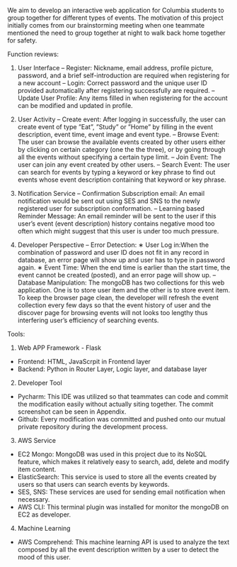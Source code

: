 We aim to develop an interactive web application for Columbia students to group together for different types of events. The motivation of this project initially comes from our brainstorming meeting when one teammate mentioned the need to group together at night to walk back home together for safety.

Function reviews:

1. User Interface
– Register: Nickname, email address, profile picture, password, and a brief self-introduction are required when registering for a new account 
– Login: Correct password and the unique user ID provided automatically after registering successfully are required.
– Update User Profile: Any items filled in when registering for the account can be modified and updated in profile.

2. User Activity
– Create event: After logging in successfully, the user can create event of type ”Eat”, ”Study” or ”Home” by filling in the event description, event time, event image and event type.
– Browse Event: The user can browse the available events created by other users either by clicking on certain category (one the the three), or by going through all the events without specifying a certain type limit.
– Join Event:   The user can join any event created by other users.
– Search Event: The user can search for events by typing a keyword or key phrase to find out events whose event description containing that keyword or key phrase.

3. Notification Service
– Confirmation Subscription email: An email notification would be sent out using SES and SNS to the newly registered user for subscription conformation.
– Learning based Reminder Message: An email reminder will be sent to the user if this user’s event (event description) history contains negative mood too often which might suggest that this user is under too much pressure.

4. Developer Perspective
– Error Detection:
   ∗ User Log in:When the combination of password and user ID does not fit in any record in database, an error page will show up and user has to type in password again.
   ∗ Event Time: When the end time is earlier than the start time, the event cannot be created (posted), and an error page will show up.
– Database Manipulation: The mongoDB has two collections for this web application. One is to store user item and the other is to store event item. To keep the browser page clean, the developer will refresh the event collection every few days so that the event history of user and the discover page for browsing events will not looks too lengthy thus interfering user’s efficiency of searching events.

Tools:
1. Web APP Framework - Flask
- Frontend: HTML, JavaScrpit in Frontend layer
- Backend: Python in Router Layer, Logic layer, and database layer 
2. Developer Tool
- Pycharm: This IDE was utilized so that teammates can code and commit the modification easily without actually siting together. The commit screenshot can be seen in Appendix.
- Github: Every modification was committed and pushed onto our mutual private repository during the development process.
3. AWS Service
- EC2 Mongo: MongoDB was used in this project due to its NoSQL feature, which makes it relatively easy to search, add, delete and modify item content.
- ElasticSearch: This service is used to store all the events created by users so that users can search events by keywords.
- SES, SNS: These services are used for sending email notification when necessary.
- AWS CLI: This terminal plugin was installed for monitor the mongoDB on EC2 as developer.
4. Machine Learning
- AWS Comprehend: This machine learning API is used to analyze the text composed by all the event description written by a user to detect the mood of this user.

